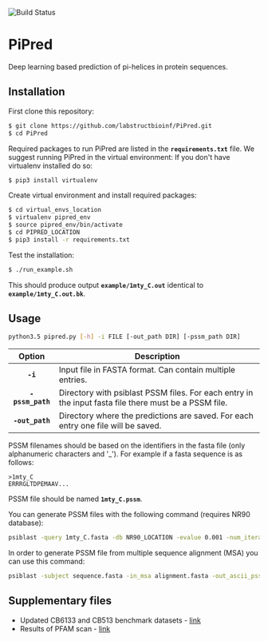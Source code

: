 ![Build Status](https://travis-ci.org/labstructbioinf/PiPred.svg?branch=master)
# **PiPred** #
Deep learning based prediction of pi-helices in protein sequences.

## **Installation** ##
First clone this repository:
```bash
$ git clone https://github.com/labstructbioinf/PiPred.git
$ cd PiPred
```

Required packages to run PiPred are listed in the **`requirements.txt`** file.
We suggest running PiPred in the virtual environment:
If you don't have virtualenv installed do so:
```bash
$ pip3 install virtualenv
```
Create virtual environment and install required packages:
```bash
$ cd virtual_envs_location
$ virtualenv pipred_env
$ source pipred_env/bin/activate
$ cd PIPRED_LOCATION
$ pip3 install -r requirements.txt
```
Test the installation:
```bash
$ ./run_example.sh
```
This should produce output **`example/1mty_C.out`** identical to **`example/1mty_C.out.bk`**.

## **Usage** ##
```bash
python3.5 pipred.py [-h] -i FILE [-out_path DIR] [-pssm_path DIR]
```
| Option    | Description |
|:----------:|-------------|
| **`-i`** | Input file in FASTA format. Can contain multiple entries. |
| **`-pssm_path`** | Directory with psiblast PSSM files. For each entry in the input fasta file there must be a PSSM file. |
| **`-out_path`** | Directory where the predictions are saved. For each entry one file will be saved. |

PSSM filenames should be based on the identifiers in the fasta file (only alphanumeric characters and '_'). For example if a fasta sequence is as follows:
```
>1mty_C
ERRRGLTDPEMAAV...
```
PSSM file should be named **`1mty_C.pssm`**.

You can generate PSSM files with the following command (requires NR90 database):
```bash
psiblast -query 1mty_C.fasta -db NR90_LOCATION -evalue 0.001 -num_iterations 3 -out_ascii_pssm 1mty_C.pssm
```
In order to generate PSSM file from multiple sequence alignment (MSA) you can use this command:
```bash
psiblast -subject sequence.fasta -in_msa alignment.fasta -out_ascii_pssm output.pssm
```

## **Supplementary files** ##

* Updated CB6133 and CB513 benchmark datasets - [link](https://lbs.cent.uw.edu.pl/pipred)
* Results of PFAM scan - [link](https://lbs.cent.uw.edu.pl/pipred)


